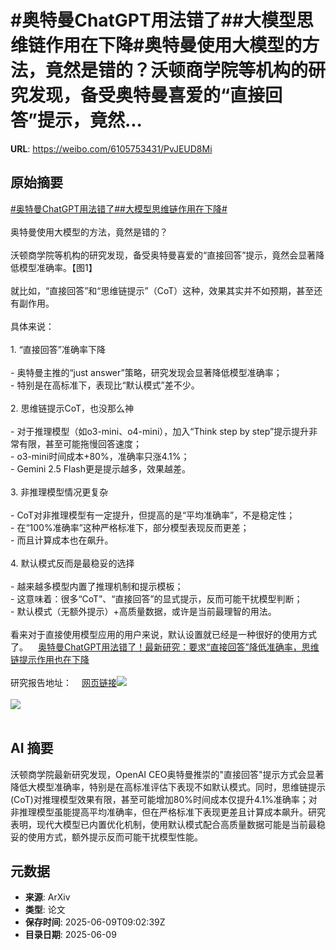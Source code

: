 # #奥特曼ChatGPT用法错了##大模型思维链作用在下降#奥特曼使用大模型的方法，竟然是错的？沃顿商学院等机构的研究发现，备受奥特曼喜爱的“直接回答”提示，竟然...

**URL**: https://weibo.com/6105753431/PvJEUD8Mi

## 原始摘要

<a href="https://m.weibo.cn/search?containerid=231522type%3D1%26t%3D10%26q%3D%23%E5%A5%A5%E7%89%B9%E6%9B%BCChatGPT%E7%94%A8%E6%B3%95%E9%94%99%E4%BA%86%23&amp;extparam=%23%E5%A5%A5%E7%89%B9%E6%9B%BCChatGPT%E7%94%A8%E6%B3%95%E9%94%99%E4%BA%86%23" data-hide=""><span class="surl-text">#奥特曼ChatGPT用法错了#</span></a><a href="https://m.weibo.cn/search?containerid=231522type%3D1%26t%3D10%26q%3D%23%E5%A4%A7%E6%A8%A1%E5%9E%8B%E6%80%9D%E7%BB%B4%E9%93%BE%E4%BD%9C%E7%94%A8%E5%9C%A8%E4%B8%8B%E9%99%8D%23&amp;extparam=%23%E5%A4%A7%E6%A8%A1%E5%9E%8B%E6%80%9D%E7%BB%B4%E9%93%BE%E4%BD%9C%E7%94%A8%E5%9C%A8%E4%B8%8B%E9%99%8D%23" data-hide=""><span class="surl-text">#大模型思维链作用在下降#</span></a><br><br>奥特曼使用大模型的方法，竟然是错的？<br><br>沃顿商学院等机构的研究发现，备受奥特曼喜爱的“直接回答”提示，竟然会显著降低模型准确率。【图1】<br><br>就比如，“直接回答”和“思维链提示”（CoT）这种，效果其实并不如预期，甚至还有副作用。<br><br>具体来说：<br><br>1. “直接回答”准确率下降<br><br>    - 奥特曼主推的“just answer”策略，研究发现会显著降低模型准确率；<br>    - 特别是在高标准下，表现比“默认模式”差不少。<br>        <br>2. 思维链提示CoT，也没那么神<br><br>    - 对于推理模型（如o3-mini、o4-mini），加入“Think step by step”提示提升非常有限，甚至可能拖慢回答速度；<br>    - o3-mini时间成本+80%，准确率只涨4.1%；<br>    - Gemini 2.5 Flash更是提示越多，效果越差。<br>        <br>3. 非推理模型情况更复杂<br><br>    - CoT对非推理模型有一定提升，但提高的是“平均准确率”，不是稳定性；<br>    - 在“100%准确率”这种严格标准下，部分模型表现反而更差；<br>    - 而且计算成本也在飙升。<br>        <br>4. 默认模式反而是最稳妥的选择<br><br>    - 越来越多模型内置了推理机制和提示模板；<br>    - 这意味着：很多“CoT”、“直接回答”的显式提示，反而可能干扰模型判断；<br>    - 默认模式（无额外提示）+高质量数据，或许是当前最理智的用法。<br>        <br>看来对于直接使用模型应用的用户来说，默认设置就已经是一种很好的使用方式了。<a href="https://weibo.cn/sinaurl?u=https%3A%2F%2Fmp.weixin.qq.com%2Fs%2FWnSqo7xPxzShz3OGlIxzmA" data-hide=""><span class="url-icon"><img style="width: 1rem;height: 1rem" src="https://h5.sinaimg.cn/upload/2015/09/25/3/timeline_card_small_web_default.png" referrerpolicy="no-referrer"></span><span class="surl-text">奥特曼ChatGPT用法错了！最新研究：要求“直接回答”降低准确率，思维链提示作用也在下降</span></a><br><br>研究报告地址：<a href="https://weibo.cn/sinaurl?u=https%3A%2F%2Fpapers.ssrn.com%2Fsol3%2Fpapers.cfm%3Fabstract_id%3D5285532" data-hide=""><span class="url-icon"><img style="width: 1rem;height: 1rem" src="https://h5.sinaimg.cn/upload/2015/09/25/3/timeline_card_small_web_default.png" referrerpolicy="no-referrer"></span><span class="surl-text">网页链接</span></a><img style="" src="https://tvax1.sinaimg.cn/large/006Fd7o3gy1i291pu2bo6j30u00rltfx.jpg" referrerpolicy="no-referrer"><br><br><img style="" src="https://tvax4.sinaimg.cn/large/006Fd7o3gy1i291uajg7hj319a1aw4gi.jpg" referrerpolicy="no-referrer"><br><br>

## AI 摘要

沃顿商学院最新研究发现，OpenAI CEO奥特曼推崇的"直接回答"提示方式会显著降低大模型准确率，特别是在高标准评估下表现不如默认模式。同时，思维链提示(CoT)对推理模型效果有限，甚至可能增加80%时间成本仅提升4.1%准确率；对非推理模型虽能提高平均准确率，但在严格标准下表现更差且计算成本飙升。研究表明，现代大模型已内置优化机制，使用默认模式配合高质量数据可能是当前最稳妥的使用方式，额外提示反而可能干扰模型性能。

## 元数据

- **来源**: ArXiv
- **类型**: 论文
- **保存时间**: 2025-06-09T09:02:39Z
- **目录日期**: 2025-06-09
